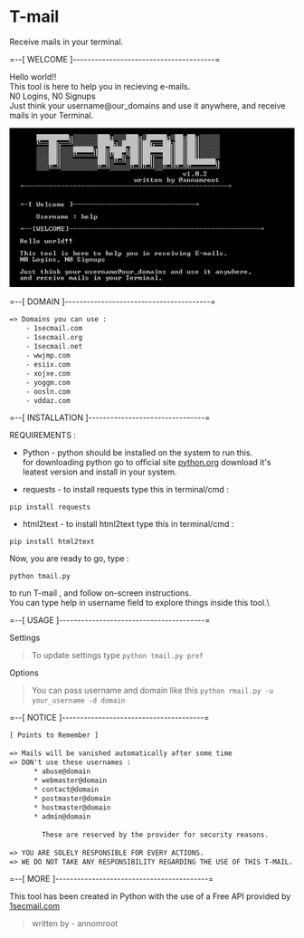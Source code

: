 # T-mail
Receive mails in your terminal.

=--[ WELCOME ]---------------------------------------=

Hello world!! \
This tool is here to help you in recieving e-mails. \
N0 Logins, N0 Signups\
Just think your username@our_domains and use it anywhere, and receive mails in your Terminal.

![image](/banner.JPG)

=--[ DOMAIN ]----------------------------------------=

    => Domains you can use : 
        - 1secmail.com
        - 1secmail.org
        - 1secmail.net
        - wwjmp.com
        - esiix.com
        - xojxe.com
        - yoggm.com
        - oosln.com
        - vddaz.com
        
 =--[ INSTALLATION ]--------------------------------=

   REQUIREMENTS : 
    
   * Python - python should be installed on the system to run this.\
              for downloading python go to official site [python.org](https://www.python.org/downloads) download it's leatest version and install in your system.
                  
   * requests - to install requests type this in terminal/cmd : 
    
    pip install requests
   * html2text - to install html2text type this in terminal/cmd : 

    pip install html2text
  
   Now, you are ready to go, type :
       
    python tmail.py
    
   to run T-mail , and follow on-screen instructions.\
   You can type help in username field to explore things inside this tool.\
   
=--[ USAGE ]----------------------------------------=

Settings 
>To update settings type `python tmail.py pref`

Options
>You can pass username and domain like this `python rmail.py -u your_username -d domain`

=--[ NOTICE ]---------------------------------------=

    [ Points to Remember ] 

    => Mails will be vanished automatically after some time 
    => DON't use these usernames :
          * abuse@domain
          * webmaster@domain
          * contact@domain
          * postmaster@domain
          * hostmaster@domain
          * admin@domain
          
            These are reserved by the provider for security reasons.
            
    => YOU ARE SOLELY RESPONSIBLE FOR EVERY ACTIONS.
    => WE DO NOT TAKE ANY RESPONSIBILITY REGARDING THE USE OF THIS T-MAIL.
    
=--[ MORE ]------------------------------------------=

This tool has been created in Python with the use of a Free API provided by [1secmail.com](https://www.1secmail.com/)
    
>written by - annomroot
